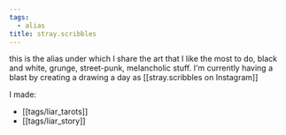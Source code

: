 ```yaml
---
tags:
  - alias
title: stray.scribbles
---
```

this is the alias under which I share the art that I like the most to do, black and white, grunge, street-punk, melancholic stuff. I'm currently having a blast by creating a drawing a day as [[stray.scribbles on Instagram]]

I made:
- [[tags/liar_tarots]]
- [[tags/liar_story]]